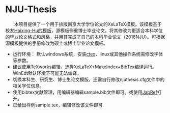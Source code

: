 # NJU-Thesis

　　本项目提供了一个用于排版南京大学学位论文的XeLaTeX模板。该模板基于校友[Haixing-Hu的模板](https://github.com/Haixing-Hu/nju-thesis)，源模板侧重博士毕业论文。将其修改为更适合本科学位的毕业论文格式和风格，并用其完成了自己的本科毕业论文（2016NJU）。可根据源模板提供的手册修改为硕士或博士毕业论文模板。  
  * 运行环境： 默认windows系统，安装[ctex](http://www.ctex.org/CTeXDownload/)，linux或其他操作系统需修改字体等参数。
  * 建议使用TeXworks编辑，选择XeLaTeX+MakeIndex+BibTex编译运行。WinEdt默认环境下可能无法编译。
  * 切换本科生、研究生、博士生论文模版，还需自行修改njuthesis.cfg文件中的相关学位信息。
  * 使用bibtex文献管理，用编辑器编辑sample.bib文件即可。或使用[JabRef](http://www.jabref.org/)打开。
  * 已给出样例sample.tex，编辑修改该文件即可.

